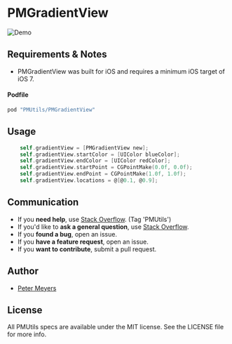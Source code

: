 # PMGradientView

![Demo](http://pm-dev.github.io/PMGradientView.png)

## Requirements & Notes

- PMGradientView was built for iOS and requires a minimum iOS target of iOS 7.


#### Podfile

```ruby
pod "PMUtils/PMGradientView"
```

## Usage

```objective-c
    self.gradientView = [PMGradientView new];
    self.gradientView.startColor = [UIColor blueColor];
    self.gradientView.endColor = [UIColor redColor];
    self.gradientView.startPoint = CGPointMake(0.0f, 0.0f);
    self.gradientView.endPoint = CGPointMake(1.0f, 1.0f);
    self.gradientView.locations = @[@0.1, @0.9];
```

## Communication

- If you **need help**, use [Stack Overflow](http://stackoverflow.com/questions/tagged/PMUtils). (Tag 'PMUtils')
- If you'd like to **ask a general question**, use [Stack Overflow](http://stackoverflow.com/questions/tagged/PMUtils).
- If you **found a bug**, open an issue.
- If you **have a feature request**, open an issue.
- If you **want to contribute**, submit a pull request.


## Author

- [Peter Meyers](mailto:petermeyers1@gmail.com)

## License

All PMUtils specs are available under the MIT license. See the LICENSE file for more info.


